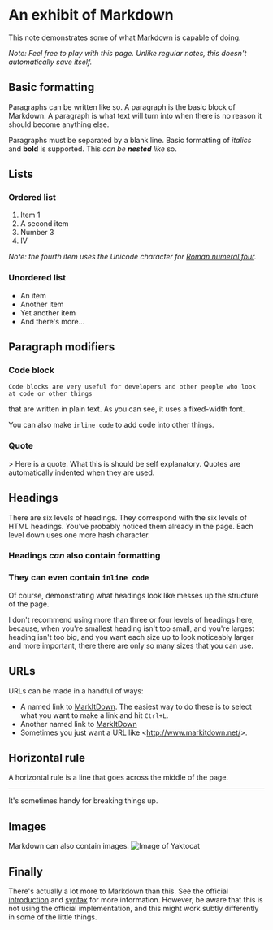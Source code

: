 # An exhibit of Markdown

This note demonstrates some of what [Markdown][1] is capable of doing.

*Note: Feel free to play with this page. Unlike regular notes, this doesn&#39;t automatically save 
itself.*

## Basic formatting

Paragraphs can be written like so. A paragraph is the basic block of Markdown. A paragraph is what 
text will turn into when there is no reason it should become anything else.

Paragraphs must be separated by a blank line. Basic formatting of *italics* and **bold** is 
supported. This *can be **nested** like* so.

## Lists

### Ordered list

1. Item 1
2. A second item
3. Number 3
4. Ⅳ

*Note: the fourth item uses the Unicode character for [Roman numeral four][2].*

### Unordered list

* An item
* Another item
* Yet another item
* And there&#39;s more...

## Paragraph modifiers

### Code block

    Code blocks are very useful for developers and other people who look at code or other things 
that are written in plain text. As you can see, it uses a fixed-width font.

You can also make `inline code` to add code into other things.

### Quote

&gt; Here is a quote. What this is should be self explanatory. Quotes are automatically indented 
when they are used.

## Headings

There are six levels of headings. They correspond with the six levels of HTML headings. You&#39;ve 
probably noticed them already in the page. Each level down uses one more hash character.

### Headings *can* also contain **formatting**

### They can even contain `inline code`

Of course, demonstrating what headings look like messes up the structure of the page.

I don&#39;t recommend using more than three or four levels of headings here, because, when 
you&#39;re smallest heading isn&#39;t too small, and you&#39;re largest heading isn&#39;t too big, 
and you want each size up to look noticeably larger and more important, there there are only so 
many sizes that you can use.

## URLs

URLs can be made in a handful of ways:

* A named link to [MarkItDown][3]. The easiest way to do these is to select what you want to make a 
link and hit `Ctrl+L`.
* Another named link to [MarkItDown](http://www.markitdown.net/)
* Sometimes you just want a URL like &lt;http://www.markitdown.net/&gt;.

## Horizontal rule

A horizontal rule is a line that goes across the middle of the page.

---

It&#39;s sometimes handy for breaking things up.

## Images

Markdown can also contain images. ![Image of 
Yaktocat](https://octodex.github.com/images/yaktocat.png)

## Finally

There&#39;s actually a lot more to Markdown than this. See the official [introduction][4] and 
[syntax][5] for more information. However, be aware that this is not using the official 
implementation, and this might work subtly differently in some of the little things.


  [1]: http://daringfireball.net/projects/markdown/
  [2]: http://www.fileformat.info/info/unicode/char/2163/index.htm
  [3]: http://www.markitdown.net/
  [4]: http://daringfireball.net/projects/markdown/basics
  [5]: http://daringfireball.net/projects/markdown/syntax
  
